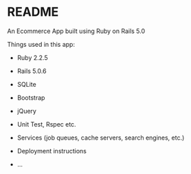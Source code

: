 # README

An Ecommerce App built using Ruby on Rails 5.0

Things used in this app:

* Ruby 2.2.5

* Rails 5.0.6

* SQLite

* Bootstrap

* jQuery

* Unit Test, Rspec etc.

* Services (job queues, cache servers, search engines, etc.)

* Deployment instructions

* ...

